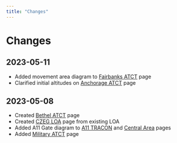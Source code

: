 ```yaml
---
title: "Changes"
---
```


# Changes

## 2023-05-11

- Added movement area diagram to [Fairbanks ATCT](docs/terminal/pafa) page
- Clarified initial altitudes on [Anchorage ATCT](docs/terminal/panc) page

## 2023-05-08

- Created [Bethel ATCT](docs/terminal/pabe) page
- Created [CZEG LOA](docs/loas/czeg) page from existing LOA
- Added A11 Gate diagram to [A11 TRACON](docs/approaches/a11) and [Central Area](docs/enroute/central) pages
- Added [Military ATCT](docs/terminal/military) page